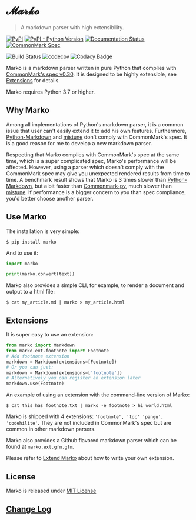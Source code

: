 # 𝓜𝓪𝓻𝓴𝓸

> A markdown parser with high extensibility.

[![PyPI](https://img.shields.io/pypi/v/marko.svg?logo=python&logoColor=white)](https://pypi.org/project/marko/)
[![PyPI - Python Version](https://img.shields.io/pypi/pyversions/marko.svg?logo=python&logoColor=white)](https://pypi.org/project/marko/)
[![Documentation Status](https://img.shields.io/readthedocs/marko-py.svg?logo=readthedocs)](https://marko-py.readthedocs.io/en/latest/?badge=latest)
[![CommonMark Spec](https://img.shields.io/badge/CommonMark-0.30-blue.svg)][spec]

![Build Status](https://github.com/frostming/marko/workflows/Tests/badge.svg)
[![codecov](https://codecov.io/gh/frostming/marko/branch/master/graph/badge.svg)](https://codecov.io/gh/frostming/marko)
[![Codacy Badge](https://api.codacy.com/project/badge/Grade/b785f5b3fa7c4d93a02372d31b3f73b1)](https://www.codacy.com/app/frostming/marko?utm_source=github.com&utm_medium=referral&utm_content=frostming/marko&utm_campaign=Badge_Grade)

Marko is a markdown parser written in pure Python that complies with [CommonMark's spec v0.30][spec].
It is designed to be highly extensible, see [Extensions](#extensions) for details.

Marko requires Python 3.7 or higher.

## Why Marko

Among all implementations of Python's markdown parser, it is a common issue that user can't easily extend it to add his own features. Furthermore, [Python-Markdown][pymd] and [mistune][mistune] don't comply with CommonMark's spec. It is a good reason for me to develop a new markdown parser.

Respecting that Marko complies with CommonMark's spec at the same time, which is a super complicated spec, Marko's performance will be affected. However, using a parser
which doesn't comply with the CommonMark spec may give you unexpected rendered results from time to time.
A benchmark result shows that Marko is 3 times slower than [Python-Markdown][pymd], but a bit faster than [Commonmark-py][cmpy], much slower than [mistune][mistune]. If performance is a bigger concern to you than spec compliance, you'd better choose another parser.

[spec]: https://spec.commonmark.org/0.30/
[pymd]: https://github.com/waylan/Python-Markdown
[mistune]: https://github.com/lepture/mistune
[cmpy]: https://github.com/rtfd/CommonMark-py

## Use Marko

The installation is very simple:

    $ pip install marko

And to use it:

```python
import marko

print(marko.convert(text))
```

Marko also provides a simple CLI, for example, to render a document and output to a html file:

    $ cat my_article.md | marko > my_article.html

## Extensions

It is super easy to use an extension:

```python
from marko import Markdown
from marko.ext.footnote import Footnote
# Add footnote extension
markdown = Markdown(extensions=[Footnote])
# Or you can just:
markdown = Markdown(extensions=['footnote'])
# Alternatively you can register an extension later
markdown.use(Footnote)
```

An example of using an extension with the command-line version of Marko:

```
$ cat this_has_footnote.txt | marko -e footnote > hi_world.html
```

Marko is shipped with 4 extensions: `'footnote', 'toc' 'pangu', 'codehilite'`.
They are not included in CommonMark's spec but are common in other markdown parsers.

Marko also provides a Github flavored markdown parser which can be found at `marko.ext.gfm.gfm`.

Please refer to [Extend Marko](https://marko-py.readthedocs.io/en/latest/extend.html) about how to
write your own extension.

## License

Marko is released under [MIT License](LICENSE)

## [Change Log](CHANGELOG.md)
